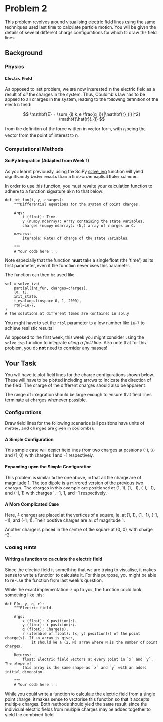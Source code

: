 # Problem 2

This problem revolves around visualising electric field lines using the same techniques used last time to calculate particle motion. You will be given the details of several different charge configurations for which to draw the field lines.

## Background

### Physics

#### Electric Field

As opposed to last problem, we are now interested in the electric field as a result of *all* the charges in the system. Thus, Coulomb's law has to be applied to all charges in the system, leading to the following definition of the electric field:

$$ \mathbf{E} = \sum_{i} k_e \frac{q_i}{|\mathbf{r}_{i}|^2} \mathbf{\hat{r}}_{i} $$

from the definition of the force written in vector form, with $r_{i}$ being the vector from the point of interest to $r_i$.

### Computational Methods

#### SciPy Integration (Adapted from Week 1)

As you learnt previously, using the SciPy [solve_ivp](https://docs.scipy.org/doc/scipy/reference/generated/scipy.integrate.solve_ivp.html) function will yield significantly better results than a first-order explicit Euler scheme.

In order to use this function, you must rewrite your calculation function to adhere to a function signature akin to that below:

```{code-block} python
def int_fun(t, y, charges):
    """Differential equations for the system of point charges.
    
    Args:
        t (float): Time.
        y (numpy.ndarray): Array containing the state variables.
        charges (numpy.ndarray): (N,) array of charges in C.
    
    Returns:
        iterable: Rates of change of the state variables.
    
    """
    # Your code here ...
```
Note especially that the function **must** take a single float (the 'time') as its first parameter, even if the function never uses this parameter.

The function can then be used like 

```{code-block} python
sol = solve_ivp(
    partial(int_fun, charges=charges),
    [0, 1],
    init_state,
    t_eval=np.linspace(0, 1, 2000),
    rtol=1e-7,
)
# The solutions at different times are contained in sol.y
```

You might have to set the `rtol` parameter to a low number like `1e-7` to achieve realistic results!

As opposed to the first week, this week you might consider using the `solve_ivp` function to integrate _along a field line_. Also note that for this problem, you do **not** need to consider any masses!

## Your Task

You will have to plot field lines for the charge configurations shown below. These will have to be plotted including arrows to indicate the direction of the field. The charge of the different charges should also be apparent.

The range of integration should be large enough to ensure that field lines terminate at charges whenever possible.

### Configurations

Draw field lines for the following scenarios (all positions have units of metres, and charges are given in coulombs):

#### A Simple Configuration

This simple case will depict field lines from two charges at positions (-1, 0) and (1, 0) with charges 1 and -1 respectively.

#### Expanding upon the Simple Configuration

This problem is similar to the one above, in that all the charge are of magnitude 1. The top dipole is a mirrored version of the previous two charges. The charges in this example are positioned at (1, 1), (1, -1), (-1, -1), and (-1, 1) with charges 1, -1, 1, and -1 respectively.

#### A More Complicated Case

Here, 4 charges are placed at the vertices of a square, ie. at (1, 1), (1, -1), (-1, -1), and (-1, 1). Their positive charges are all of magnitude 1.

Another charge is placed in the centre of the square at (0, 0), with charge -2.

### Coding Hints

#### Writing a function to calculate the electric field

Since the electric field is something that we are trying to visualise, it makes sense to write a function to calculate it. For this purpose, you might be able to re-use the function from last week's question.

While the exact implementation is up to you, the function could look something like this:

```{code-block} python
def E(x, y, q, r):
    """Electric field.

    Args:
        x (float): X position(s).
        y (float): Y position(s).
        q (float): Charge(s).
        r (iterable of float): (x, y) position(s) of the point charge(s). If an array is given,
            it should be a (2, N) array where N is the number of point charges.

    Returns:
        float: Electric field vectors at every point in `x` and `y`. The shape of
        this array is the same shape as `x` and `y` with an added initial dimension.

    """
    # Your code here ...
```

While you could write a function to calculate the electric field from a single point charge, it makes sense to vectorise this function so that it accepts multiple charges. Both methods should yield the same result, since the individual electric fields from multiple charges may be added together to yield the combined field.